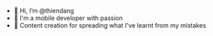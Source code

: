 - 👋 Hi, I’m @thiendang              
- 👀 I'm a mobile developer with passion
- 💞️ Content creation for spreading what I've learnt from my mistakes
